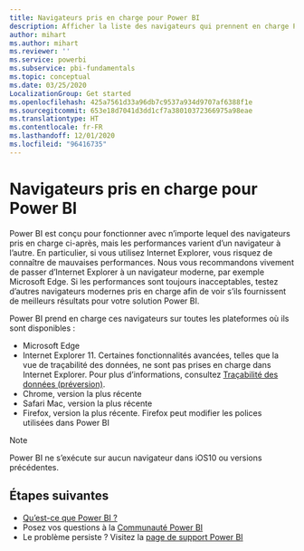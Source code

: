 ```yaml
---
title: Navigateurs pris en charge pour Power BI
description: Afficher la liste des navigateurs qui prennent en charge Power BI
author: mihart
ms.author: mihart
ms.reviewer: ''
ms.service: powerbi
ms.subservice: pbi-fundamentals
ms.topic: conceptual
ms.date: 03/25/2020
LocalizationGroup: Get started
ms.openlocfilehash: 425a7561d33a96db7c9537a934d9707af6388f1e
ms.sourcegitcommit: 653e18d7041d3dd1cf7a38010372366975a98eae
ms.translationtype: HT
ms.contentlocale: fr-FR
ms.lasthandoff: 12/01/2020
ms.locfileid: "96416735"
---
```

# <a name="supported-browsers-for-power-bi"></a>Navigateurs pris en charge pour Power BI

Power BI est conçu pour fonctionner avec n’importe lequel des navigateurs pris en charge ci-après, mais les performances varient d’un navigateur à l’autre. En particulier, si vous utilisez Internet Explorer, vous risquez de connaître de mauvaises performances. Nous vous recommandons vivement de passer d’Internet Explorer à un navigateur moderne, par exemple Microsoft Edge. Si les performances sont toujours inacceptables, testez d’autres navigateurs modernes pris en charge afin de voir s’ils fournissent de meilleurs résultats pour votre solution Power BI.

Power BI prend en charge ces navigateurs sur toutes les plateformes où ils sont disponibles :

- Microsoft Edge
- Internet Explorer 11. Certaines fonctionnalités avancées, telles que la vue de traçabilité des données, ne sont pas prises en charge dans Internet Explorer. Pour plus d’informations, consultez [Traçabilité des données (préversion)](../collaborate-share/service-data-lineage.md).
- Chrome, version la plus récente
- Safari Mac, version la plus récente
- Firefox, version la plus récente. Firefox peut modifier les polices utilisées dans Power BI 

> [!NOTE]
> Power BI ne s’exécute sur aucun navigateur dans iOS10 ou versions précédentes.

## <a name="next-steps"></a>Étapes suivantes
* [Qu’est-ce que Power BI ?](power-bi-overview.md)
* Posez vos questions à la [Communauté Power BI](https://community.powerbi.com/)
* Le problème persiste ? Visitez la [page de support Power BI](https://powerbi.microsoft.com/support/)
